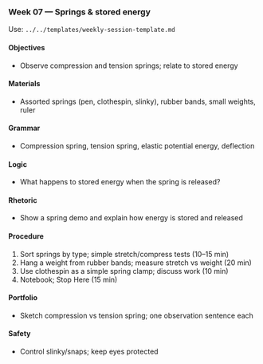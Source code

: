 ### Week 07 — Springs & stored energy

Use: `../../templates/weekly-session-template.md`

#### Objectives
- Observe compression and tension springs; relate to stored energy

#### Materials
- Assorted springs (pen, clothespin, slinky), rubber bands, small weights, ruler

#### Grammar
- Compression spring, tension spring, elastic potential energy, deflection

#### Logic
- What happens to stored energy when the spring is released?

#### Rhetoric
- Show a spring demo and explain how energy is stored and released

#### Procedure
1) Sort springs by type; simple stretch/compress tests (10–15 min)
2) Hang a weight from rubber bands; measure stretch vs weight (20 min)
3) Use clothespin as a simple spring clamp; discuss work (10 min)
4) Notebook; Stop Here (15 min)

#### Portfolio
- Sketch compression vs tension spring; one observation sentence each

#### Safety
- Control slinky/snaps; keep eyes protected

